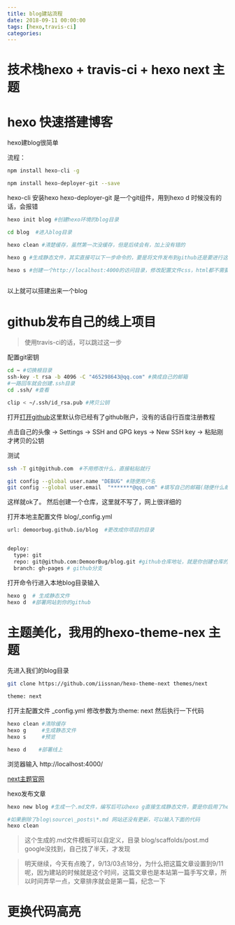 ```yaml
---
title: blog建站流程
date: 2018-09-11 00:00:00
tags: [hexo,travis-ci]
categories:
---
```


# 技术栈hexo + travis-ci + hexo next 主题

# hexo 快速搭建博客
hexo建blog很简单

流程：

```bash
npm install hexo-cli -g

npm install hexo-deployer-git --save

```
<!-- more -->
hexo-cli 安装hexo
hexo-deployer-git 是一个git组件，用到hexo d 时候没有的话，会报错

```bash
hexo init blog #创建hexo环境的blog目录

cd blog  #进入blog目录

hexo clean #清楚缓存，虽然第一次没缓存，但是后续会有，加上没有错的

hexo g #生成静态文件，其实直接可以下一步命令的，要是将文件发布到github还是要进行这一步

hexo s #创建一个http://localhost:4000的访问目录，修改配置文件css，html都不需要重启访问(我踩的坑，填一下)
 
```
以上就可以搭建出来一个blog

# github发布自己的线上项目

>使用travis-ci的话，可以跳过这一步

配置git密钥

```bash
cd ~ #切换根目录
ssh-key -t rsa -b 4096 -C "465298643@qq.com" #换成自己的邮箱
#一路回车就会创建.ssh目录
cd .ssh/ #查看

clip < ~/.ssh/id_rsa.pub #拷贝公钥

```

打开[打开github](https://www.github.com)这里默认你已经有了github账户，没有的话自行百度注册教程

点击自己的头像 -> Settings -> SSH and GPG keys -> New SSH key -> 粘贴刚才拷贝的公钥

测试

```bash
ssh -T git@github.com  #不用修改什么，直接粘贴就行

git config --global user.name "DEBUG" #随便用户名
git config --global user.email  "*******@qq.com" #填写自己的邮箱(随便什么邮箱)

```
这样就ok了。
然后创建一个仓库，这里就不写了，网上很详细的



打开本地主配置文件 blog/_config.yml

```bash
url: demoorbug.github.io/blog  #更改成你项目的目录


deploy:
  type: git
  repo: git@github.com:DemoorBug/blog.git #github仓库地址，就是你创建仓库的地址，可以打开github进入仓库点击绿色按钮clone or download -> Use SSH
  branch: gh-pages # github分支
```
打开命令行进入本地blog目录输入

```bash
hexo g  # 生成静态文件
hexo d  #部署网站到你的github

```
# 主题美化，我用的hexo-theme-nex 主题
先进入我们的blog目录
```bash
git clone https://github.com/iissnan/hexo-theme-next themes/next

theme: next

```
打开主配置文件 _config.yml
修改参数为:theme: next
然后执行一下代码
```bash
hexo clean #清除缓存
hexo g     #生成静态文件
hexo s     #预览

hexo d    #部署线上
```
浏览器输入 http://localhost:4000/

[next主题官网](http://theme-next.iissnan.com/)

hexo发布文章
```bash
hexo new blog #生成一个.md文件，编写后可以hexo g直接生成静态文件，要是你启用了hexo s 就不用那么麻烦了，直接刷新网页就可以了

#如果删除了blog\source\_posts\*.md 网站还没有更新，可以输入下面的代码
hexo clean

```
> 这个生成的.md文件模板可以自定义，目录 blog/scaffolds/post.md google没找到，自己找了半天，才发现

> 明天继续，今天有点晚了，9/13/03点18分，为什么把这篇文章设置到9/11呢，因为建站的时候就是这个时间，这篇文章也是本站第一篇手写文章，所以时间弄早一点，文章排序就会是第一篇，纪念一下




# 更换代码高亮